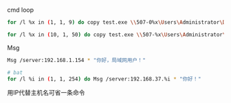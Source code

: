 cmd loop

``` bash
for /l %x in (1, 1, 9) do copy test.exe \\507-0%x\Users\Administrator\Desktop

for /l %x in (10, 1, 50) do copy test.exe \\507-%x\Users\Administrator\Desktop

```

Msg

``` bash
Msg /server:192.168.1.154 * "你好，局域网用户！"

# bat
for /l %i in (1, 1, 254) do Msg /server:192.168.37.%i * "你好！"
```

用IP代替主机名可省一条命令

